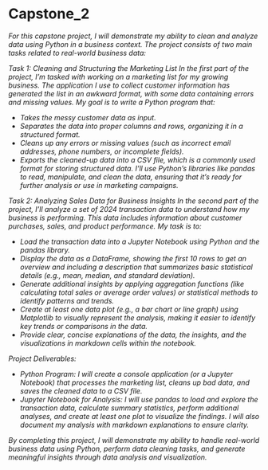 # Capstone_2
*For this capstone project, I will demonstrate my ability to clean and analyze data using Python in a business context. The project consists of two main tasks related to real-world business data:*

*Task 1: Cleaning and Structuring the Marketing List*
*In the first part of the project, I’m tasked with working on a marketing list for my growing business. The application I use to collect customer information has generated the list in an awkward format, with some data containing errors and missing values. My goal is to write a Python program that:*
- *Takes the messy customer data as input.*
- *Separates the data into proper columns and rows, organizing it in a structured format.*
- *Cleans up any errors or missing values (such as incorrect email addresses, phone numbers, or incomplete fields).*
- *Exports the cleaned-up data into a CSV file, which is a commonly used format for storing structured data.*
*I’ll use Python’s libraries like pandas to read, manipulate, and clean the data, ensuring that it’s ready for further analysis or use in marketing campaigns.*

*Task 2: Analyzing Sales Data for Business Insights*
*In the second part of the project, I’ll analyze a set of 2024 transaction data to understand how my business is performing. This data includes information about customer purchases, sales, and product performance. My task is to:*
- *Load the transaction data into a Jupyter Notebook using Python and the pandas library.*
- *Display the data as a DataFrame, showing the first 10 rows to get an overview and including a description that summarizes basic statistical details (e.g., mean, median, and standard deviation).*
- *Generate additional insights by applying aggregation functions (like calculating total sales or average order values) or statistical methods to identify patterns and trends.*
- *Create at least one data plot (e.g., a bar chart or line graph) using Matplotlib to visually represent the analysis, making it easier to identify key trends or comparisons in the data.*
- *Provide clear, concise explanations of the data, the insights, and the visualizations in markdown cells within the notebook.*

*Project Deliverables:*
- *Python Program: I will create a console application (or a Jupyter Notebook) that processes the marketing list, cleans up bad data, and saves the cleaned data to a CSV file.*
- *Jupyter Notebook for Analysis: I will use pandas to load and explore the transaction data, calculate summary statistics, perform additional analyses, and create at least one plot to visualize the findings. I will also document my analysis with markdown explanations to ensure clarity.*

*By completing this project, I will demonstrate my ability to handle real-world business data using Python, perform data cleaning tasks, and generate meaningful insights through data analysis and visualization.*
